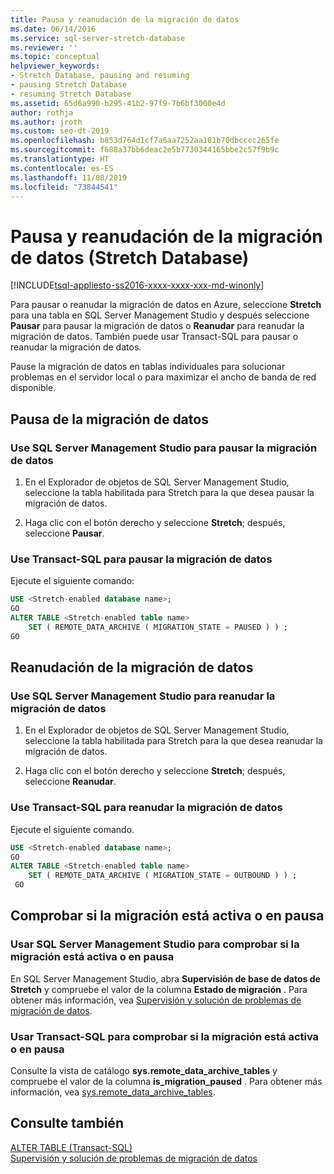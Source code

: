```yaml
---
title: Pausa y reanudación de la migración de datos
ms.date: 06/14/2016
ms.service: sql-server-stretch-database
ms.reviewer: ''
ms.topic: conceptual
helpviewer_keywords:
- Stretch Database, pausing and resuming
- pausing Stretch Database
- resuming Stretch Database
ms.assetid: 65d6a990-b295-41b2-97f9-7b6bf3000e4d
author: rothja
ms.author: jroth
ms.custom: seo-dt-2019
ms.openlocfilehash: b853d764d1cf7a6aa7252aa181b70dbcccc265fe
ms.sourcegitcommit: f688a37bb6deac2e5b7730344165bbe2c57f9b9c
ms.translationtype: HT
ms.contentlocale: es-ES
ms.lasthandoff: 11/08/2019
ms.locfileid: "73844541"
---
```

# <a name="pause-and-resume-data-migration-stretch-database"></a>Pausa y reanudación de la migración de datos (Stretch Database)
[!INCLUDE[tsql-appliesto-ss2016-xxxx-xxxx-xxx-md-winonly](../../includes/tsql-appliesto-ss2016-xxxx-xxxx-xxx-md-winonly.md)]


  Para pausar o reanudar la migración de datos en Azure, seleccione **Stretch** para una tabla en SQL Server Management Studio y después seleccione **Pausar** para pausar la migración de datos o **Reanudar** para reanudar la migración de datos. También puede usar Transact-SQL para pausar o reanudar la migración de datos.  
  
 Pause la migración de datos en tablas individuales para solucionar problemas en el servidor local o para maximizar el ancho de banda de red disponible.  

## <a name="pause-data-migration"></a>Pausa de la migración de datos  
  
### <a name="use-sql-server-management-studio-to-pause-data-migration"></a>Use SQL Server Management Studio para pausar la migración de datos  
  
1.  En el Explorador de objetos de SQL Server Management Studio, seleccione la tabla habilitada para Stretch para la que desea pausar la migración de datos.  
  
2.  Haga clic con el botón derecho y seleccione **Stretch**; después, seleccione **Pausar**.  
  
### <a name="use-transact-sql-to-pause-data-migration"></a>Use Transact-SQL para pausar la migración de datos  
 Ejecute el siguiente comando:  
  
```sql  
USE <Stretch-enabled database name>;
GO
ALTER TABLE <Stretch-enabled table name>  
    SET ( REMOTE_DATA_ARCHIVE ( MIGRATION_STATE = PAUSED ) ) ;  
GO 
```  
  
## <a name="resume-data-migration"></a>Reanudación de la migración de datos  
  
### <a name="use-sql-server-management-studio-to-resume-data-migration"></a>Use SQL Server Management Studio para reanudar la migración de datos  
  
1.  En el Explorador de objetos de SQL Server Management Studio, seleccione la tabla habilitada para Stretch para la que desea reanudar la migración de datos.  
  
2.  Haga clic con el botón derecho y seleccione **Stretch**; después, seleccione **Reanudar**.  
  
### <a name="use-transact-sql-to-resume-data-migration"></a>Use Transact-SQL para reanudar la migración de datos  
 Ejecute el siguiente comando.  
  
```sql  
USE <Stretch-enabled database name>;
GO
ALTER TABLE <Stretch-enabled table name>   
    SET ( REMOTE_DATA_ARCHIVE ( MIGRATION_STATE = OUTBOUND ) ) ;  
 GO
```  

## <a name="check-whether-migration-is-active-or-paused"></a>Comprobar si la migración está activa o en pausa

### <a name="use-sql-server-management-studio-to-check-whether-migration-is-active-or-paused"></a>Usar SQL Server Management Studio para comprobar si la migración está activa o en pausa
En SQL Server Management Studio, abra **Supervisión de base de datos de Stretch** y compruebe el valor de la columna **Estado de migración** . Para obtener más información, vea [Supervisión y solución de problemas de migración de datos](../../sql-server/stretch-database/monitor-and-troubleshoot-data-migration-stretch-database.md).

### <a name="use-transact-sql-to-check-whether-migration-is-active-or-paused"></a>Usar Transact-SQL para comprobar si la migración está activa o en pausa
Consulte la vista de catálogo **sys.remote_data_archive_tables** y compruebe el valor de la columna **is_migration_paused** . Para obtener más información, vea [sys.remote_data_archive_tables](../../relational-databases/system-catalog-views/stretch-database-catalog-views-sys-remote-data-archive-tables.md).

## <a name="see-also"></a>Consulte también  
 [ALTER TABLE &#40;Transact-SQL&#41;](../../t-sql/statements/alter-table-transact-sql.md)  
[Supervisión y solución de problemas de migración de datos](../../sql-server/stretch-database/monitor-and-troubleshoot-data-migration-stretch-database.md) 
  
